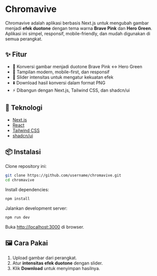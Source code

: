 # Chromavive

Chromavive adalah aplikasi berbasis Next.js untuk mengubah gambar menjadi **efek duotone** dengan tema warna **Brave Pink** dan **Hero Green**.  
Aplikasi ini simpel, responsif, mobile-friendly, dan mudah digunakan di semua perangkat.

## ✨ Fitur
- 🎨 Konversi gambar menjadi duotone Brave Pink ↔ Hero Green  
- 📱 Tampilan modern, mobile-first, dan responsif  
- 🔧 Slider intensitas untuk mengatur kekuatan efek  
- ⬇️ Download hasil konversi dalam format PNG  
- ⚡ Dibangun dengan Next.js, Tailwind CSS, dan shadcn/ui  

## 🚀 Teknologi
- [Next.js](https://nextjs.org/)  
- [React](https://react.dev/)  
- [Tailwind CSS](https://tailwindcss.com/)  
- [shadcn/ui](https://ui.shadcn.com/)  

## 📦 Instalasi

Clone repository ini:

```bash
git clone https://github.com/username/chromavive.git
cd chromavive
```

Install dependencies:

```bash
npm install
```

Jalankan development server:

```bash
npm run dev
```

Buka [http://localhost:3000](http://localhost:3000) di browser.

## 🖼️ Cara Pakai

1. Upload gambar dari perangkat.
2. Atur **intensitas efek duotone** dengan slider.
3. Klik **Download** untuk menyimpan hasilnya.